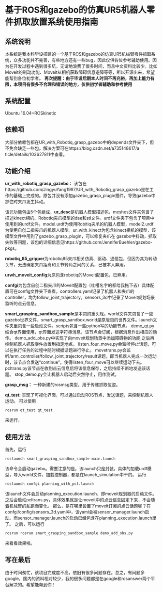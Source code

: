 # 基于ROS和gazebo的仿真UR5机器人零件抓取放置系统使用指南

## 系统说明

本系统是我本科毕设搭建的一个基于ROS和gazebo的仿真UR5机械臂零件抓取系统，众多功能并不完善，有些地方还有一些bug，因此仅供各位参考辅助使用。因为在开发过程中遇到很多坑，无谓地浪费了很多时间，而且中文资料比较少，比如Moveit的制动功能、Moveit从相机获取障碍信息避障等等，所以开源出来，希望能帮到各位初学者。
**再次提醒：由于毕设后期本人时间不再充裕，再加上能力有限，本项目有很多不合理和错误的地方，仅供初学者辅助和参考使用**

## 系统配置

Ubuntu 16.04+ROSkinetic

## 依赖项

大部分依赖包都在UR_with_Robotiq_grasp_gazebo中的depends文件夹下，但不免会缺乏一些包。解决方案可在https://blog.csdn.net/a735148617/a
ticle/details/103627811中查看。

## 功能介绍

**ur_with_robotiq_grasp_gazebo：**
该包在https://github.com/JingyuYang1997/UR_with_Robotiq_grasp_gazebo是在工作的基础上完成的。原包并没有添加gazebo_grasp_plugin插件，导致gazebo中抓住时夹爪发生抖动。

该元功能包由5个包组成，**ur_desc**是机器人模型描述包，meshes文件夹包含了描述kinect相机、Robotiq夹爪模型的dae和stl文件。urdf文件夹下包含了项目中使用到的urdf文件。model.urdf为使用Robitiq夹爪的机器人模型，model2.urdf为使用自创二指夹爪的机器人模型。ur_with_kinect为包含kinect相机的模型，该模型文件中用到了gazebo_grasp_plugin，可以修复夹爪在 gazebo中抖动，抓取失败等问题，该包的详细信息见https://github.com/JenniferBuehler/gazebo-pkgs。

**robotiq_85_gripper**为robotiq85夹爪相关仿真、驱动、通信包，但因为其为转动关节，无法确定夹爪距离和关节转角之间的关系，已被本人弃用。

**urwh_moveit_config**为原包含robotiq的Moveit配置包，已弃用。

**confgi**为包含自创二指夹爪的Moveit配置包（吐槽名字的都给我拖下去）具体配置可在config文件夹下查看。controllers.yaml记录了机器人和夹爪的controller，均为follow_joint_trajectory。sensors_3d中记录了Moveit规划场景监听的点云信息。

**smart_grasping_sandbox_sample**是本包的重头戏。world文件夹包含了一些gazebo世界文件，smart_grasp_sandbox.world是原版包的世界文件。launch文件夹里包含一些启动文件。scripts包含一些python写的功能节点。
demo_qt.py结合qt界面使用，qt界面发送字符串消息，该节点会订阅，根据消息作出相应的动作。
demo_add_obs.py中实现了向moveit规划场景中添加障碍物的功能,之后再控制机器人抓取零件放置到指定地点。
listen_four_move.py会监听停止话题，可以在执行任务的过程中随时根据话题进行停止。
movetrans.py会监听/arm_controller/follow_joint_trajectory/result话题，即当机器人完成一次运动时，该节点会发送“continue”，使得listen_four_move可以继续运动下去。
pcltrans.py该节点在收到点云信息后将该信息保存，之后持续不断地发送该话题。
stop_demo.py会让机器人启动后突然停止，用作测试。

**grasp_msg：**
一种新建的rosmsg类型，用于传递抓取位姿。

**qt_test:**
实现了可视化界面，可以通过启动ROS节点，发送话题，来控制机器人运动。
可以使用

```bash
rosrun qt_test qt_test
```

来运行。

## 使用方法

首先，运行

```bash
roslaunch smart_grasping_sandbox_sample main.launch 
```

该命令会启动gazebo。需要注意的是，该launch只是封装，具体的加载urdf模型，导入world文件，加载控制器，都是在launch_simulation中干的。
运行

```bash
roslaunch confgi planning_with_pcl.launch 
```

该launch文件会启动planning_execution.launch，即moveit规划器的启动文件。之后会启动pcltrans.py，具体效果就是让moveit中的点云信息固定下来，不会随着机械臂的乱跑而变化。
那么，是在哪里设置了moveit订阅的点云话题呢？在confgi/config/sensors_3d.yaml中，该yaml会被sensor_manager.launch启动。而sensor_manager.launch的启动已经包含在planning_execution.launch里了。
之后，可以运行

```bash
rosrun rosrun smart_grasping_sandbox_sample demo_add_obs.py 
```

来看看效果啦。

## 写在最后

由于时间匆忙，该项目完成度不高，依旧有很多问题存在。总之，有问题多google，国内的资料相对较少，我的很多问题都是在google和rosanswer两个平台解决的。希望能帮到你！